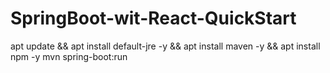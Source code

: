 # SpringBoot-wit-React-QuickStart
apt update && apt install default-jre -y && apt install maven -y && apt install npm -y
mvn spring-boot:run
